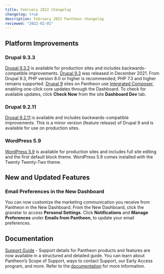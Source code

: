 ```yaml
---
title: February 2022 Changelog
changelog: true
description: February 2022 Pantheon changelog
reviewed: "2022-02-01"
---
```


## Platform Improvements

### Drupal 9.3.3

[Drupal 9.3.3](https://www.drupal.org/project/drupal/releases/9.3.3) is available for production sites and includes backwards-compatible improvements. [Drupal 9.3](https://www.drupal.org/project/drupal/releases/9.3.0) was released in December 2021. From Drupal 9.3, PHP version 8.0 or higher is recommended; PHP 7.3 and higher remains supported. [Drupal 9](/drupal-9) sites on Pantheon use [Integrated Composer](/integrated-composer), enabling one-click core updates through the Dashboard. To check for available updates, click **Check Now** from the site **Dashboard Dev** tab.

### Drupal 9.2.11

[Drupal 9.2.11](https://www.drupal.org/project/drupal/releases/9.2.11) is available and includes backwards-compatible improvements. This is a minor version (feature release) of Drupal 9 and is available for use on production sites. 

### WordPress 5.9

[WordPress 5.9](https://wordpress.org/news/2022/01/josephine/) is available for production sites and includes full site editing and the first default block theme. WordPress 5.9 comes installed with the Twenty Twenty-Two theme. 

## New and Updated Features

### Email Preferences in the New Dashboard

You can now customize the marketing communication you receive from Pantheon in the New Dashboard. From the New Dashboard, click the gravatar to access **Personal Settings**. Click **Notifications** and **Manage Preferences** under **Emails from Pantheon**, to update your email preferences. 


## Documentation

[Support Guide](/guides/support/) - Support details for Pantheon products and features are now available in a structured and detailed guide. You can learn about Pantheon’s Scope of Support, ways to contact Support, our Early Access program, and more. Refer to the [documentation](/guides/support) for more information.
